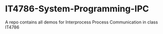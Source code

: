 # IT4786-System-Programming-IPC
A repo contains all demos for Interprocess Process Communication in class IT4786

